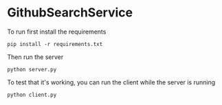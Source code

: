 # GithubSearchService

To run first install the requirements
```
pip install -r requirements.txt
```

Then run the server
```
python server.py
```

To test that it's working, you can run the client while the server is running
```
python client.py
```
